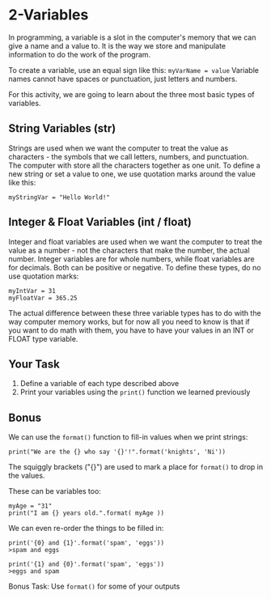 # 2-Variables

In programming, a variable is a slot in the computer's memory that we can give a name and a value to. It is the way we store and manipulate information to do the work of the program.

To create a variable, use an equal sign like this:
```myVarName = value```
Variable names cannot have spaces or punctuation, just letters and numbers.

For this activity, we are going to learn about the three most basic types of variables.

## String Variables (str)
Strings are used when we want the computer to treat the value as characters - the symbols that we call letters, numbers, and punctuation. The computer with store all the characters together as one unit. To define a new string or set a value to one, we use quotation marks around the value like this:
```
myStringVar = "Hello World!"
```

## Integer & Float Variables (int / float)
Integer and float variables are used when we want the computer to treat the value as a number - not the characters that make the number, the actual number. Integer variables are for whole numbers, while float variables are for decimals. Both can be positive or negative. To define these types, do no use quotation marks:
```
myIntVar = 31
myFloatVar = 365.25
```

The actual difference between these three variable types has to do with the way computer memory works, but for now all you need to know is that if you want to do math with them, you have to have your values in an INT or FLOAT type variable.

## Your Task
1.  Define a variable of each type described above
2.  Print your variables using the `print()` function we learned previously


## Bonus
We can use the `format()` function to fill-in values when we print strings:
```
print("We are the {} who say '{}'!".format('knights', 'Ni'))
```
The squiggly brackets ("{}") are used to mark a place for `format()` to drop in the values. 

These can be variables too:
```
myAge = "31"
print("I am {} years old.".format( myAge ))
```
We can even re-order the things to be filled in:
```
print('{0} and {1}'.format('spam', 'eggs'))
>spam and eggs

print('{1} and {0}'.format('spam', 'eggs'))
>eggs and spam
```
Bonus Task: Use `format()` for some of your outputs 
